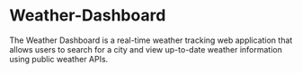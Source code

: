 # Weather-Dashboard
The Weather Dashboard is a real-time weather tracking web application that allows users to search for a city and view up-to-date weather information using public weather APIs. 
